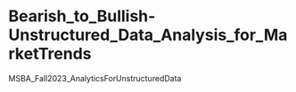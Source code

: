 # Bearish_to_Bullish-Unstructured_Data_Analysis_for_MarketTrends
MSBA_Fall2023_AnalyticsForUnstructuredData
